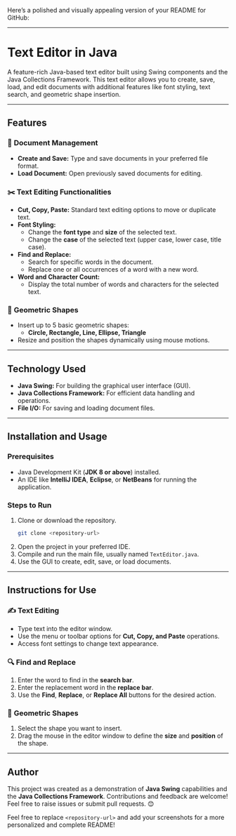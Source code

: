 Here’s a polished and visually appealing version of your README for GitHub:

---

# **Text Editor in Java**  

A feature-rich Java-based text editor built using Swing components and the Java Collections Framework. This text editor allows you to create, save, load, and edit documents with additional features like font styling, text search, and geometric shape insertion.

---

## **Features**

### 📄 **Document Management**
- **Create and Save:** Type and save documents in your preferred file format.  
- **Load Document:** Open previously saved documents for editing.

### ✂️ **Text Editing Functionalities**
- **Cut, Copy, Paste:** Standard text editing options to move or duplicate text.
- **Font Styling:**  
  - Change the **font type** and **size** of the selected text.  
  - Change the **case** of the selected text (upper case, lower case, title case).  
- **Find and Replace:**  
  - Search for specific words in the document.  
  - Replace one or all occurrences of a word with a new word.  
- **Word and Character Count:**  
  - Display the total number of words and characters for the selected text.

### 🔷 **Geometric Shapes**
- Insert up to 5 basic geometric shapes:  
  - **Circle, Rectangle, Line, Ellipse, Triangle**  
- Resize and position the shapes dynamically using mouse motions.

---

## **Technology Used**
- **Java Swing:** For building the graphical user interface (GUI).  
- **Java Collections Framework:** For efficient data handling and operations.  
- **File I/O:** For saving and loading document files.

---

## **Installation and Usage**

### **Prerequisites**
- Java Development Kit (**JDK 8 or above**) installed.  
- An IDE like **IntelliJ IDEA**, **Eclipse**, or **NetBeans** for running the application.

### **Steps to Run**
1. Clone or download the repository.  
   ```bash
   git clone <repository-url>
   ```
2. Open the project in your preferred IDE.  
3. Compile and run the main file, usually named `TextEditor.java`.  
4. Use the GUI to create, edit, save, or load documents.

---

## **Instructions for Use**

### ✍️ **Text Editing**
- Type text into the editor window.  
- Use the menu or toolbar options for **Cut, Copy, and Paste** operations.  
- Access font settings to change text appearance.  

### 🔍 **Find and Replace**
1. Enter the word to find in the **search bar**.  
2. Enter the replacement word in the **replace bar**.  
3. Use the **Find**, **Replace**, or **Replace All** buttons for the desired action.

### 🔷 **Geometric Shapes**
1. Select the shape you want to insert.  
2. Drag the mouse in the editor window to define the **size** and **position** of the shape.

---

## **Author**
This project was created as a demonstration of **Java Swing** capabilities and the **Java Collections Framework**. Contributions and feedback are welcome! Feel free to raise issues or submit pull requests. 😊  

Feel free to replace `<repository-url>` and add your screenshots for a more personalized and complete README!
